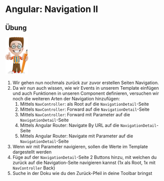 # Angular: Navigation II

## Übung

![](../.gitbook/assets/ralph_uebung.png)

1. Wir gehen nun nochmals zurück zur zuvor erstellen Seiten Navigation. 
2. Da wir nun auch wissen, wie wir Events in unserem Template einfügen und auch Funktionen in unseren Component definieren, versuchen wir noch die weiteren Arten der Navigation hinzufügen:
   1. Mittels `NavController`: als Root auf die `NavigationDetail`-Seite
   2. Mittels `NavController`: Forward auf die `NavigationDetail`-Seite
   3. Mittels `NavController`: Forward mit Parameter auf die `NavigationDetail`-Seite
   4. Mittels Angular Router: Navigate By URL auf die `NavigationDetail`-Seite
   5. Mittels Angular Router: Navigate mit Parameter auf die `NavigationDetail`-Seite
3. Wenn wir mit Parameter navigieren, sollen die Werte im Template dargestellt werden
4. Füge auf der `NavigationDetail`-Seite 2 Buttons hinzu, mit welchen du zurück auf die Navigation-Seite navigieren kannst \(1x als Root, 1x mit `NavController` Back\)
5. Suche in der Doku wie du den Zurück-Pfeil in deine Toolbar bringst



